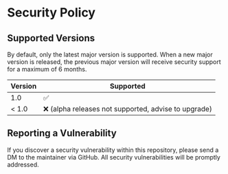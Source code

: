 # Security Policy

## Supported Versions

By default, only the latest major version is supported. When a new major version is released, the previous major version will receive security support for a maximum of 6 months.

| Version | Supported                                      |
|---------|------------------------------------------------|
| 1.0   | :white_check_mark: |
| < 1.0   | :x: (alpha releases not supported, advise to upgrade) |


## Reporting a Vulnerability

If you discover a security vulnerability within this repository, please send a DM to the maintainer via GitHub. All security vulnerabilities will be promptly addressed.
